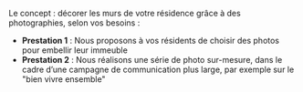 Le concept : décorer les murs de votre résidence grâce à des photographies, selon vos besoins : 

* **Prestation 1** : Nous proposons à vos résidents de choisir des photos pour embellir leur immeuble
* **Prestation 2** : Nous réalisons une série de photo sur-mesure, dans le cadre d’une campagne de communication plus large, par exemple sur le "bien vivre ensemble"